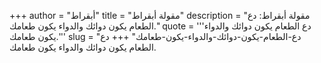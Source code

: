 +++
author = "أبقراط"
title = "مقولة أبقراط"
description = "مقولة أبقراط: دع الطعام يكون دوائك والدواء يكون طعامك."
quote = '''دع الطعام يكون دوائك والدواء يكون طعامك.'''
slug = "دع-الطعام-يكون-دوائك-والدواء-يكون-طعامك"
+++
دع الطعام يكون دوائك والدواء يكون طعامك.

